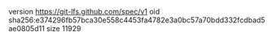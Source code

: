 version https://git-lfs.github.com/spec/v1
oid sha256:e374296fb57bca30e558c4453fa4782e3a0bc57a70bdd332fcdbad5ae0805d11
size 11929
